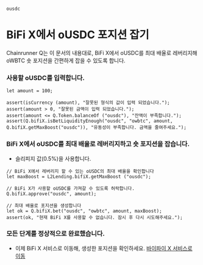 ```meta-Currency
ousdc
```

# BiFi X에서 oUSDC 포지션 잡기

Chainrunner Q는 이 문서의 내용대로, BiFi X에서 oUSDC를 최대 배율로 레버리지해 oWBTC 숏 포지션을 간편하게 잡을 수 있도록 합니다.

### 사용할 oUSDC를 입력합니다.

```input oUSDC
let amount = 100;
```

```input-Verify
assert(isCurrency (amount), "잘못된 형식의 값이 입력 되었습니다.");
assert(amount > 0, "잘못된 금액이 입력 되었습니다.");
assert(amount <= Q.Token.balanceOf ("ousdc"), "잔액이 부족합니다.");
assert(Q.bifiX.isBetLiquidityEnough("ousdc", "owbtc", amount, Q.bifiX.getMaxBoost("ousdc")), "유동성이 부족합니다. 금액을 줄여주세요.");
```

### BiFi X에서 oUSDC를 최대 배율로 레버리지하고 숏 포지션을 잡습니다.

- 슬리피지 값(0.5%)을 사용합니다.

```taster
// BiFi X에서 레버리지 할 수 있는 oUSDC의 최대 배율을 확인합니다
let maxBoost = L2Lending.bifiX.getMaxBoost ("ousdc");

// BiFi X가 사용할 oUSDC를 가져갈 수 있도록 허락합니다.
Q.bifiX.approve("ousdc", amount);

// 최대 배율로 포지션을 생성합니다
let ok = Q.bifiX.bet("ousdc", "owbtc", amount, maxBoost);
assert(ok, "현재 BiFi X를 사용할 수 없습니다. 잠시 후 다시 시도해주세요.");
```

### 모든 단계를 정상적으로 완료했습니다.

- 이제 BiFi X 서비스로 이동해, 생성한 포지션을 확인하세요. [바이파이 X 서비스로 이동](https://x.bifi.finance/)
